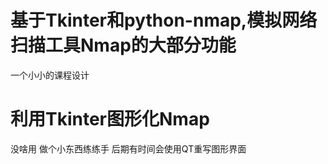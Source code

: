 # 基于Tkinter和python-nmap,模拟网络扫描工具Nmap的大部分功能
一个小小的课程设计
# 利用Tkinter图形化Nmap
没啥用 做个小东西练练手 后期有时间会使用QT重写图形界面

